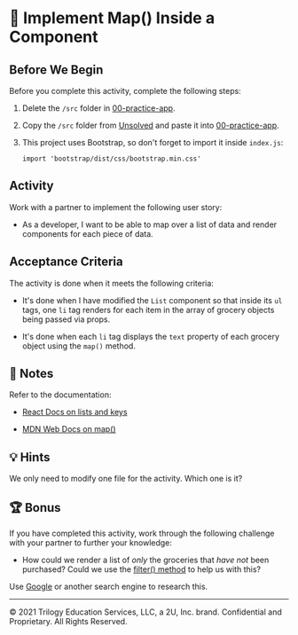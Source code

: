 # 📖 Implement Map() Inside a Component

## Before We Begin

Before you complete this activity, complete the following steps:

1. Delete the `/src` folder in [00-practice-app](../00-practice-app/).

2. Copy the `/src` folder from [Unsolved](./Unsolved/src/) and paste it into [00-practice-app](../00-practice-app/).

3. This project uses Bootstrap, so don't forget to import it inside `index.js`:

   `import 'bootstrap/dist/css/bootstrap.min.css'`

## Activity

Work with a partner to implement the following user story:

- As a developer, I want to be able to map over a list of data and render components for each piece of data.

## Acceptance Criteria

The activity is done when it meets the following criteria:

- It's done when I have modified the `List` component so that inside its `ul` tags, one `li` tag renders for each item in the array of grocery objects being passed via props.

- It's done when each `li` tag displays the `text` property of each grocery object using the `map()` method.

## 📝 Notes

Refer to the documentation:

- [React Docs on lists and keys](https://facebook.github.io/react/docs/lists-and-keys.html)

- [MDN Web Docs on map()](https://developer.mozilla.org/en-US/docs/Web/JavaScript/Reference/Global_Objects/Array/map)

## 💡 Hints

We only need to modify one file for the activity. Which one is it?

## 🏆 Bonus

If you have completed this activity, work through the following challenge with your partner to further your knowledge:

- How could we render a list of _only_ the groceries that _have not_ been purchased? Could we use the [filter() method](https://developer.mozilla.org/en-US/docs/Web/JavaScript/Reference/Global_Objects/Array/filter) to help us with this?

Use [Google](https://www.google.com) or another search engine to research this.

---

© 2021 Trilogy Education Services, LLC, a 2U, Inc. brand. Confidential and Proprietary. All Rights Reserved.
